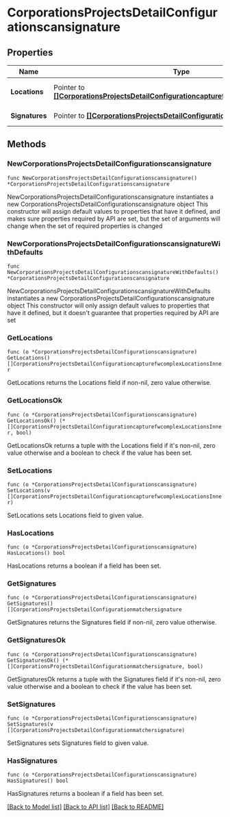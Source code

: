 # CorporationsProjectsDetailConfigurationscansignature

## Properties

Name | Type | Description | Notes
------------ | ------------- | ------------- | -------------
**Locations** | Pointer to [**[]CorporationsProjectsDetailConfigurationcapturefwcomplexLocationsInner**](CorporationsProjectsDetailConfigurationcapturefwcomplexLocationsInner.md) | Locations of signatures | [optional] 
**Signatures** | Pointer to [**[]CorporationsProjectsDetailConfigurationmatchersignature**](CorporationsProjectsDetailConfigurationmatchersignature.md) | Signatures to scan | [optional] 

## Methods

### NewCorporationsProjectsDetailConfigurationscansignature

`func NewCorporationsProjectsDetailConfigurationscansignature() *CorporationsProjectsDetailConfigurationscansignature`

NewCorporationsProjectsDetailConfigurationscansignature instantiates a new CorporationsProjectsDetailConfigurationscansignature object
This constructor will assign default values to properties that have it defined,
and makes sure properties required by API are set, but the set of arguments
will change when the set of required properties is changed

### NewCorporationsProjectsDetailConfigurationscansignatureWithDefaults

`func NewCorporationsProjectsDetailConfigurationscansignatureWithDefaults() *CorporationsProjectsDetailConfigurationscansignature`

NewCorporationsProjectsDetailConfigurationscansignatureWithDefaults instantiates a new CorporationsProjectsDetailConfigurationscansignature object
This constructor will only assign default values to properties that have it defined,
but it doesn't guarantee that properties required by API are set

### GetLocations

`func (o *CorporationsProjectsDetailConfigurationscansignature) GetLocations() []CorporationsProjectsDetailConfigurationcapturefwcomplexLocationsInner`

GetLocations returns the Locations field if non-nil, zero value otherwise.

### GetLocationsOk

`func (o *CorporationsProjectsDetailConfigurationscansignature) GetLocationsOk() (*[]CorporationsProjectsDetailConfigurationcapturefwcomplexLocationsInner, bool)`

GetLocationsOk returns a tuple with the Locations field if it's non-nil, zero value otherwise
and a boolean to check if the value has been set.

### SetLocations

`func (o *CorporationsProjectsDetailConfigurationscansignature) SetLocations(v []CorporationsProjectsDetailConfigurationcapturefwcomplexLocationsInner)`

SetLocations sets Locations field to given value.

### HasLocations

`func (o *CorporationsProjectsDetailConfigurationscansignature) HasLocations() bool`

HasLocations returns a boolean if a field has been set.

### GetSignatures

`func (o *CorporationsProjectsDetailConfigurationscansignature) GetSignatures() []CorporationsProjectsDetailConfigurationmatchersignature`

GetSignatures returns the Signatures field if non-nil, zero value otherwise.

### GetSignaturesOk

`func (o *CorporationsProjectsDetailConfigurationscansignature) GetSignaturesOk() (*[]CorporationsProjectsDetailConfigurationmatchersignature, bool)`

GetSignaturesOk returns a tuple with the Signatures field if it's non-nil, zero value otherwise
and a boolean to check if the value has been set.

### SetSignatures

`func (o *CorporationsProjectsDetailConfigurationscansignature) SetSignatures(v []CorporationsProjectsDetailConfigurationmatchersignature)`

SetSignatures sets Signatures field to given value.

### HasSignatures

`func (o *CorporationsProjectsDetailConfigurationscansignature) HasSignatures() bool`

HasSignatures returns a boolean if a field has been set.


[[Back to Model list]](../README.md#documentation-for-models) [[Back to API list]](../README.md#documentation-for-api-endpoints) [[Back to README]](../README.md)


